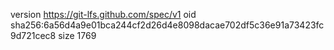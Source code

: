 version https://git-lfs.github.com/spec/v1
oid sha256:6a56d4a9e01bca244cf2d26d4e8098dacae702df5c36e91a73423fc9d721cec8
size 1769
